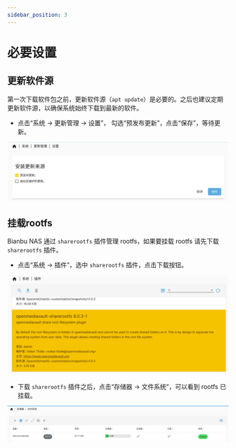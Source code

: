 ```yaml
---
sidebar_position: 3
---
```


# 必要设置

## 更新软件源

第一次下载软件包之前，更新软件源（`apt update`）是必要的。之后也建议定期更新软件源，以确保系统始终下载到最新的软件。

- 点击“系统 -> 更新管理 -> 设置”， 勾选“预发布更新”，点击“保存”，等待更新。

![software_update1](static/software_update1.png)

## 挂载rootfs

Bianbu NAS 通过 `sharerootfs` 插件管理 rootfs，如果要挂载 rootfs 请先下载 `sharerootfs` 插件。

- 点击“系统 -> 插件”，选中 `sharerootfs` 插件，点击下载按钮。

![sharerootfs1](static/sharerootfs1.png)

- 下载 `sharerootfs` 插件之后，点击“存储器 -> 文件系统”，可以看到 rootfs 已挂载。

![sharerootfs2](static/sharerootfs2.png)